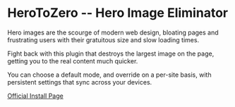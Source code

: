 HeroToZero -- Hero Image Eliminator
===================================

Hero images are the scourge of modern web design, bloating pages and frustrating users with their gratuitous size and slow loading times.

Fight back with this plugin that destroys the largest image on the page, getting you to the real content much quicker.

You can choose a default mode, and override on a per-site basis, with persistent settings that sync across your devices.

[Official Install Page]

[Official Install Page]: https://addons.mozilla.org/en-US/firefox/addon/herotozero/
